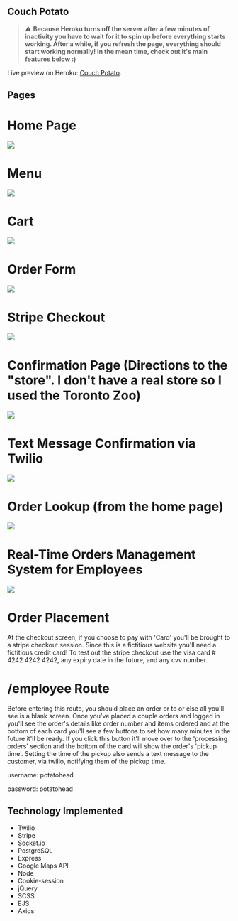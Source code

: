 ## Couch Potato
> :warning: **Because Heroku turns off the server after a few minutes of inactivity you have to wait for it to spin up before everything starts working. After a while, if you refresh the page, everything should start working normally! In the mean time, check out it's main features below :)**

Live preview on Heroku: [Couch Potato](https://couch-potatoez.herokuapp.com/).

## Pages
# Home Page
![](https://i.gyazo.com/fa7ca86e4d0e712b8bca55c58c83576f.jpg)

# Menu
![](https://i.gyazo.com/a1fe876a12d786d76f667ce580c2ae6f.jpg)

# Cart
![](https://i.gyazo.com/617aab9fbc6dc4c323937508cbb59804.png)

# Order Form
![](https://i.gyazo.com/7892e822b378c58b466689e8701e692d.png)

# Stripe Checkout
![](https://i.gyazo.com/9a08b30ff3f77cdbaf281b53a8986e79.png)

# Confirmation Page (Directions to the "store". I don't have a real store so I used the Toronto Zoo)
![](https://i.gyazo.com/ab8f4af0e33d86e5fc37328ee458a18a.png)

# Text Message Confirmation via Twilio
![](https://i.gyazo.com/61c2b75cf1201e3eab0afa518b3a5335.png)

# Order Lookup (from the home page)
![](https://i.gyazo.com/4ed0a2b93b7a5816a09955a862147538.png)

# Real-Time Orders Management System for Employees
![](https://i.gyazo.com/3ff9704e671547caa29bba4e86c6ae3b.png)

# Order Placement

At the checkout screen, if you choose to pay with 'Card' you'll be brought to a stripe checkout session. Since this is a fictitious website you'll need a fictitious credit card! To test out the stripe checkout use the visa card # 4242 4242 4242, any expiry date in the future, and any cvv number.

# /employee Route

Before entering this route, you should place an order or to or else all you'll see is a blank screen. Once you've placed a couple orders and logged in you'll see the order's details like order number and items ordered and at the bottom of each card you'll see a few buttons to set how many minutes in the future it'll be ready. If you click this button it'll move over to the 'processing orders' section and the bottom of the card will show the order's 'pickup time'. Setting the time of the pickup also sends a text message to the customer, via twilio, notifying them of the pickup time.

username: potatohead

password: potatohead

## Technology Implemented

- Twilio
- Stripe
- Socket.io
- PostgreSQL
- Express
- Google Maps API
- Node
- Cookie-session
- jQuery
- SCSS
- EJS
- Axios

